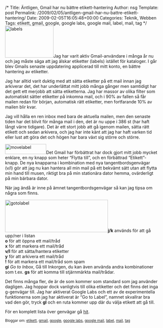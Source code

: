 /*
 Title: Äntligen, Gmail har nu bättre etikett-hantering
 Author: nsg
 Template: post
 Permalink: /2009/02/05/antligen-gmail-har-nu-battre-etikett-hantering/
 Date: 2009-02-05T16:05:48+00:00
 Categories: Teknik, Webben
 Tags: etikett, gmail, google, google labs, google mail, label, mail, tag
*/
<img class="size-full wp-image-57 alignleft" title="labels" src="http://cdn.junkpile.se/2009/02/labels.png" alt="labels" width="159" height="105" />Jag har varit aktiv Gmail-användare i många år nu och jag måste säga att jag älskar etiketter (labels) istället för kataloger. I går blev Gmails senaste uppdatering applicerad till mitt konto, en bättre hantering av etiketter.

Jag har alltid varit duktig med att sätta etiketter på ett mail innan jag arkiverar det, det har underlättat mitt jobb många gånger men samtidigt har det gett ett merjobb att sätta etiketterna. Jag har massor av olika filter som automatiskt sätter etiketter på inkomna mail, och i 90% av fallen så får mailen redan för början, automatisk rätt etiketter, men fortfarande 10% av mailen blir kvar.

Jag vill hålla en ren inbox med bara de aktuella mailen, men den senaste tiden har det blivit för många mail i den, det är nu uppe i 386 st (har haft långt värre tidigare). Det är ett stort jobb att gå igenom mailen, sätta rätt etikett och sedan arkivera, och jag har inte känt att jag har haft varken tid eller lust att göra det och högen har bara växt sig större och större.

<img class="size-full wp-image-56 alignright" title="movelabel" src="http://cdn.junkpile.se/2009/02/movelabel.png" alt="movelabel" width="135" height="33" />Det Gmail har förbättrat har dock gjort mitt jobb mycket enklare, en ny knapp som heter &#8220;Flytta till&#8221;, och en förbättrad &#8220;Etikett&#8221;-knapp. De nya knapparna i kombination med nya tangentbordsgenvägar (v/l) gör att jag nu kan hantera all min mail på ett bekvämt sätt utan att flytta min hand till musen, riktigt bra på min stationära dator hemma, ovärderligt på min bärbara dator.

När jag ändå är inne på ämnet tangentbordsgenvägar så kan jag tipsa om några som finns.

<img class="size-full wp-image-58 alignright" title="gotolabel" src="http://cdn.junkpile.se/2009/02/gotolabel.png" alt="gotolabel" width="338" height="106" />**j/k** används för att gå upp/ner i listan  
**o** för att öppna ett mail/tråd  
**x** för att markera ett mail/tråd  
**v/l** för att sätta/hantera etiketter  
**y** för att arkivera ett mail/tråd  
**!** för att markera ett mail/tråd som spam  
**gi** *Go to Inbox*, Gå till Inkorgen, du kan även använda andra kombinationer som t.ex. **gs** för att komma till stjärnmärkta mail/trådar.

Det finns många fler, de är de som kommer som standard som jag använder dagligen. Jag hoppar dock vanligtvis till olika etiketter och det finns det inga g<bokstav>-genvägar till. Jag har aktiverat Google Labs och ett av de experimentella funktionerna som jag har aktiverat är &#8220;Go to Label&#8221;, namnet skvallrar bra vad den gör, tryck **gl** och en ruta kommer upp där du välja etikett att gå till.

För en komplett lista över genvägar gå [hit][1].

<small> <p class='technorati-tags'>
  Bloggar om: <a class='technorati-link' href='http://bloggar.se/om/etikett' rel='tag' target='_self'>etikett</a>, <a class='technorati-link' href='http://bloggar.se/om/gmail' rel='tag' target='_self'>gmail</a>, <a class='technorati-link' href='http://bloggar.se/om/google' rel='tag' target='_self'>google</a>, <a class='technorati-link' href='http://bloggar.se/om/google+labs' rel='tag' target='_self'>google labs</a>, <a class='technorati-link' href='http://bloggar.se/om/google+mail' rel='tag' target='_self'>google mail</a>, <a class='technorati-link' href='http://bloggar.se/om/label' rel='tag' target='_self'>label</a>, <a class='technorati-link' href='http://bloggar.se/om/mail' rel='tag' target='_self'>mail</a>, <a class='technorati-link' href='http://bloggar.se/om/tag' rel='tag' target='_self'>tag</a>
</p></small>

 [1]: http://mail.google.com/support/bin/answer.py?hl=en&answer=6594